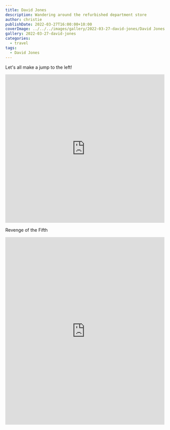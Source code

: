 ```yaml
---
title: David Jones
description: Wandering around the refurbished department store
author: christie
publishDate: 2022-03-27T16:00:00+10:00
coverImage: ../../../images/gallery/2022-03-27-david-jones/David Jones (8).jpeg
gallery: 2022-03-27-david-jones
categories:
  - travel
tags:
  - David Jones
---
```


Let's all make a jump to the left!

<iframe src="https://www.facebook.com/plugins/post.php?href=https%3A%2F%2Fwww.facebook.com%2Fchris1.tham%2Fposts%2Fpfbid02c7tMUxKvbEmN6uMYWx7qKjiMDEeNKv79wbfvcK9a8U4yLAKmotiTKp7BhTuuAHPBl&show_text=true&width=500" width="500" height="466" style="border:none;overflow:hidden" scrolling="no" frameborder="0" allowfullscreen="true" allow="autoplay; clipboard-write; encrypted-media; picture-in-picture; web-share"></iframe>

Revenge of the Fifth

<iframe src="https://www.facebook.com/plugins/post.php?href=https%3A%2F%2Fwww.facebook.com%2Fchris1.tham%2Fposts%2Fpfbid05Ks78WejdTUXuvdZMePiyFxkKfMVPVf9AKJm8ef4jZabCU5HwEzFTybNhaMsLXMzl&show_text=true&width=500" width="500" height="589" style="border:none;overflow:hidden" scrolling="no" frameborder="0" allowfullscreen="true" allow="autoplay; clipboard-write; encrypted-media; picture-in-picture; web-share"></iframe>
